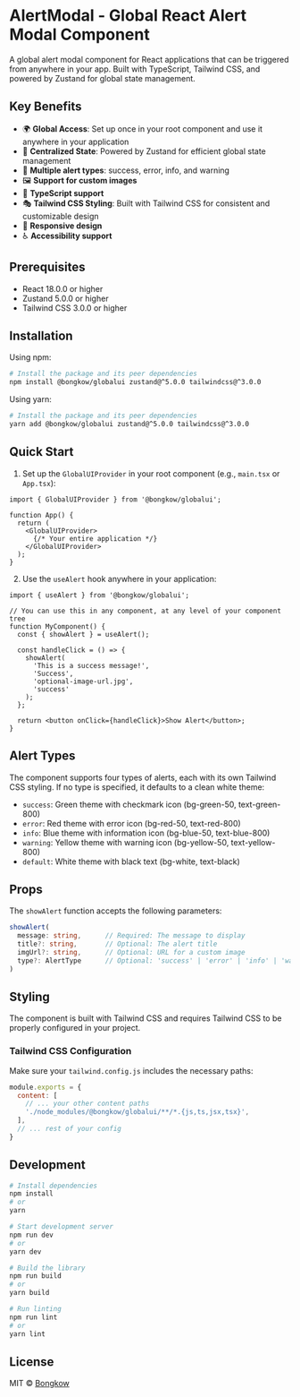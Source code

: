 # AlertModal - Global React Alert Modal Component

A global alert modal component for React applications that can be triggered from anywhere in your app. Built with TypeScript, Tailwind CSS, and powered by Zustand for global state management.

## Key Benefits

- 🌍 **Global Access**: Set up once in your root component and use it anywhere in your application
- 🔄 **Centralized State**: Powered by Zustand for efficient global state management
- 🎨 **Multiple alert types**: success, error, info, and warning
- 🖼️ **Support for custom images**
- 🎯 **TypeScript support**
- 🎭 **Tailwind CSS Styling**: Built with Tailwind CSS for consistent and customizable design
- 📱 **Responsive design**
- ♿ **Accessibility support**

## Prerequisites

- React 18.0.0 or higher
- Zustand 5.0.0 or higher
- Tailwind CSS 3.0.0 or higher

## Installation

Using npm:
```bash
# Install the package and its peer dependencies
npm install @bongkow/globalui zustand@^5.0.0 tailwindcss@^3.0.0
```

Using yarn:
```bash
# Install the package and its peer dependencies
yarn add @bongkow/globalui zustand@^5.0.0 tailwindcss@^3.0.0
```

## Quick Start

1. Set up the `GlobalUIProvider` in your root component (e.g., `main.tsx` or `App.tsx`):

```tsx
import { GlobalUIProvider } from '@bongkow/globalui';

function App() {
  return (
    <GlobalUIProvider>
      {/* Your entire application */}
    </GlobalUIProvider>
  );
}
```

2. Use the `useAlert` hook anywhere in your application:

```tsx
import { useAlert } from '@bongkow/globalui';

// You can use this in any component, at any level of your component tree
function MyComponent() {
  const { showAlert } = useAlert();

  const handleClick = () => {
    showAlert(
      'This is a success message!',
      'Success',
      'optional-image-url.jpg',
      'success'
    );
  };

  return <button onClick={handleClick}>Show Alert</button>;
}
```

## Alert Types

The component supports four types of alerts, each with its own Tailwind CSS styling. If no type is specified, it defaults to a clean white theme:

- `success`: Green theme with checkmark icon (bg-green-50, text-green-800)
- `error`: Red theme with error icon (bg-red-50, text-red-800)
- `info`: Blue theme with information icon (bg-blue-50, text-blue-800)
- `warning`: Yellow theme with warning icon (bg-yellow-50, text-yellow-800)
- `default`: White theme with black text (bg-white, text-black)

## Props

The `showAlert` function accepts the following parameters:

```typescript
showAlert(
  message: string,      // Required: The message to display
  title?: string,       // Optional: The alert title
  imgUrl?: string,      // Optional: URL for a custom image
  type?: AlertType      // Optional: 'success' | 'error' | 'info' | 'warning'
)
```

## Styling

The component is built with Tailwind CSS and requires Tailwind CSS to be properly configured in your project.

### Tailwind CSS Configuration

Make sure your `tailwind.config.js` includes the necessary paths:

```js
module.exports = {
  content: [
    // ... your other content paths
    './node_modules/@bongkow/globalui/**/*.{js,ts,jsx,tsx}',
  ],
  // ... rest of your config
}
```

## Development

```bash
# Install dependencies
npm install
# or
yarn

# Start development server
npm run dev
# or
yarn dev

# Build the library
npm run build
# or
yarn build

# Run linting
npm run lint
# or
yarn lint
```

## License

MIT © [Bongkow](https://github.com/bongkow)
